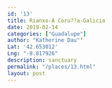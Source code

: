 ```yaml
---
id: '13'
title: Rianxo-A Coru??a-Galicia
date: 2019-02-14
categories: ["Guadalupe"]
author: "Katherine Dau"'
Lat: '42.653012'
Lng: "-8.817926"
description: sanctuary
permalink: "/places/13.html"
layout: post
---
```

